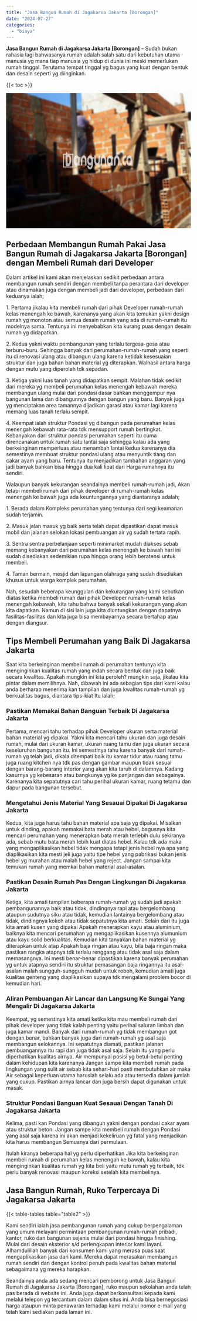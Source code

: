 ```yaml
---
title: "Jasa Bangun Rumah di Jagakarsa Jakarta [Borongan]"
date: "2024-07-27"
categories: 
  - "biaya"
---
```


**Jasa Bangun Rumah di Jagakarsa Jakarta \[Borongan\]** – Sudah bukan rahasia lagi bahwasanya rumah adalah salah satu dari kebutuhan utama manusia yg mana tiap manusia yg hidup di dunia ini meski memerlukan rumah tinggal. Terutama tempat tinggal yg bagus yang kuat dengan bentuk dan desain seperti yg diinginkan.

{{< toc >}}

![Jasa Bangun Rumah di Jagakarsa Jakarta [Borongan]](/images/borong-bangunan-24.png)

## Perbedaan Membangun Rumah Pakai Jasa Bangun Rumah di Jagakarsa Jakarta \[Borongan\] dengan Membeli Rumah dari Developer

Dalam artikel ini kami akan menjelaskan sedikit perbedaan antara membangun rumah sendiri dengan membeli tanpa perantara dari developer atau dinamakan juga dengan membeli jadi dari developer, perbedaan dari keduanya ialah;

1\. Pertama jikalau kita membeli rumah dari pihak Developer rumah-rumah kelas menengah ke bawah, karenanya yang akan kita temukan yakni design rumah yg monoton atau semua desain rumah yang ada di rumah-rumah itu modelnya sama. Tentunya ini menyebabkan kita kurang puas dengan desain rumah yg didapatkan.

2\. Kedua yakni waktu pembangunan yang terlalu tergesa-gesa atau terburu-buru. Sehingga banyak dari perumahan-rumah-rumah yang seperti itu di renovasi ulang atau dibangun ulang karena ketidak kesesuaian struktur dan juga bahan bahan material yg diterapkan. Walhasil antara harga dengan mutu yang diperoleh tdk sepadan.

3\. Ketiga yakni luas tanah yang didapatkan sempit. Malahan tidak sedikit dari mereka yg membeli perumahan kelas menengah kebawah mereka membangun ulang mulai dari pondasi dasar bahkan menggempur nya bangunan lama dan dibangunnya dengan bangun yang baru. Banyak juga yg menciptakan area tamannya dijadikan garasi atau kamar lagi karena memang luas tanah terlalu sempit.

4\. Keempat ialah struktur Pondasi yg dibangun pada perumahan kelas menengah kebawah rata-rata tdk mensupport rumah bertingkat. Kebanyakan dari struktur pondasi perumahan seperti itu cuma direncanakan untuk rumah satu lantai saja sehingga kalau ada yang berkeinginan memperluas atau menambah lantai kedua karenanya dia semestinya membuat struktur pondasi ulang atau menyuntik tiang dan cakar ayam yang baru. Tentunya itu menjadikan tambahan anggaran yang jadi banyak bahkan bisa hingga dua kali lipat dari Harga rumahnya itu sendiri.

Walaupun banyak kekurangan seandainya membeli rumah-rumah jadi, Akan tetapi membeli rumah dari pihak developer di rumah-rumah kelas menengah ke bawah juga ada keuntungannya yang diantaranya adalah;

1\. Berada dalam Kompleks perumahan yang tentunya dari segi keamanan sudah terjamin.

2\. Masuk jalan masuk yg baik serta telah dapat dipastikan dapat masuk mobil dan jalanan selokan lokasi pembuangan air yg sudah tertata rapih.

3\. Sentra sentra perbelanjaan seperti minimarket mudah diakses sebab memang kebanyakan dari perumahan kelas menengah ke bawah hari ini sudah disediakan sedemikian rupa hingga orang lebih beratensi untuk membeli.

4\. Taman bermain, mesjid dan lapangan olahraga yang sudah disediakan khusus untuk warga komplek perumahan.

Nah, sesudah beberapa keunggulan dan kekurangan yang kami sebutkan diatas ketika membeli rumah dari pihak Developer rumah-rumah kelas menengah kebawah, kita tahu bahwa banyak sekali kekurangan yang akan kita dapatkan. Namun di sisi lain juga kita diuntungkan dengan dapatnya fasilitas-fasilitas dan kita juga bisa membayarnya secara bertahap atau dengan diangsur.

## Tips Membeli Perumahan yang Baik Di Jagakarsa Jakarta

Saat kita berkeinginan membeli rumah di perumahan tentunya kita menginginkan kualitas rumah yang indah secara bentuk dan juga baik secara kwalitas. Apakah mungkin ini kita peroleh? mungkin saja, jikalau kita pintar dalam memilihnya. Nah, dibawah ini ada sebagian tips dari kami kalau anda berharap menerima kan tampilan dan juga kwalitas rumah-rumah yg berkualitas bagus, diantara tips-kiat Itu ialah;

### Pastikan Memakai Bahan Banguan Terbaik Di Jagakarsa Jakarta

Pertama, mencari tahu terhadap pihak Developer ukuran serta material bahan material yg dipakai. Yakni kita mencari tahu ukuran dan juga desain rumah, mulai dari ukuran kamar, ukuran ruang tamu dan juga ukuran secara keseluruhan bangunan itu. Ini semestinya tahu karena banyak dari rumah-rumah yg telah jadi, dikala ditempati baik itu kamar tidur atau ruang tamu juga ruang kitchen nya tdk pas dengan gambar maupun tidak sesuai dengan barang-barang interior yang akan kita taruh di dalamnya. Kadang kasurnya yg kebesaran atau bangkunya yg ke panjangan dan sebagainya. Karenanya kita sepatutnya cari tahu perihal ukuran kamar, ruang tetamu dan dapur pada bangunan tersebut.

### Mengetahui Jenis Material Yang Sesauai Dipakai Di Jagakarsa Jakarta

Kedua, kita juga harus tahu bahan material apa saja yg dipakai. Misalkan untuk dinding, apakah memakai bata merah atau hebel, bagusnya kita mencari perumahan yang menerapkan bata merah terlebih dulu sekiranya ada, sebab mutu bata merah lebih kuat diatas hebel. Kalau tdk ada maka yang mengaplikasikan hebel tidak mengapa tetapi jenis hebel nya apa yang diaplikasikan kita mesti jeli juga yaitu tipe hebel yang pabrikasi bukan jenis hebel yg murahan atau malah hebel yang reject. Jangan sampai kita temukan rumah yang memkai bahan material asal-asalan.

### Pastikan Desain Rumah Pas Dengan Lingkungan Di Jagakarsa Jakarta

Ketiga, kita amati tampilan beberapa rumah-rumah yg sudah jadi apakah pembangunannya baik atau tidak, dindingnya rapi atau bergelombang ataupun sudutnya siku atau tidak, kemudian lantainya bergelombang atau tidak, dindingnya kokoh atau tidak sepatutnya kita amati. Selain dari itu juga kita amati kusen yang dipakai Apakah menerapkan kayu atau aluminium, baiknya kita mencari perumahan yg mengaplikasikan kusennya alumunium atau kayu solid berkualitas. Kemudian kita tanyakan bahan material yg diterapkan untuk atap Apakah baja ringan atau kayu, bila baja ringan maka pastikan rangka atapnya tdk terlalu renggang atau tidak asal saja dalam memasangnya. Ini mesti benar-benar dipastikan karena banyak perumahan yg untuk atapnya sendiri itu struktur pemasangan baja ringannya itu asal-asalan malah sungguh-sungguh mudah untuk roboh, kemudian amati juga kualitas genteng yang diaplikasikan supaya tdk mengalami problem bocor di kemudian hari.

### Aliran Pembuangan Air Lancar dan Langsung Ke Sungai Yang Mengalir Di Jagakarsa Jakarta

Keempat, yg semestinya kita amati ketika kita mau membeli rumah dari pihak developer yang tidak kalah penting yaitu perihal saluran limbah dan juga kamar mandi. Banyak dari rumah-rumah yg tidak membangun got dengan benar, bahkan banyak juga dari rumah-rumah yg asal saja membangun selokannya. Ini sepatutnya diamati, pastikan jalanan pembuangannya itu rapi dan juga tidak asal saja. Selain itu yang perlu diperhatikan kualitas airnya. Air mempunyai posisi yg betul-betul penting dalam kehidupan kita karenanya Jangan sampe kita membeli rumah pada lingkungan yang sulit air sebab kita sehari-hari pasti membutuhkan air maka Air sebagai keperluan utama haruslah selalu ada atau tersedia dalam jumlah yang cukup. Pastikan airnya lancar dan juga bersih dapat digunakan untuk masak.

### Struktur Pondasi Banguan Kuat Sesauai Dengan Tanah Di Jagakarsa Jakarta

Kelima, pasti kan Pondasi yang dibangun yakni dengan pondasi cakar ayam atau struktur beton. Jangan sampe kita membeli rumah dengan Pondasi yang asal saja karena ini akan menjadi kekeliruan yg fatal yang menjadikan kita harus membangun Semuanya dari permulaan.

Itulah kiranya beberapa hal yg perlu diperhatikan Jika kita berkeinginan membeli rumah di perumahan kelas menengah ke bawah, kalau kita menginginkan kualitas rumah yg kita beli yaitu mutu rumah yg terbaik, tdk perlu banyak renovasi maupun koreksi setelah kita membelinya.

## Jasa Bangun Rumah, Ruko Terpercaya Di Jagakarsa Jakarta

{{< table-tables table="table2" >}}

Kami sendiri ialah jasa pembangunan rumah yang cukup berpengalaman yang umum melayani permintaan pembangunan rumah-rumah pribadi, kantor, ruko dan bangunan sejenis mulai dari pondasi hingga finishing. Mulai dari desain eksterior s/d perlengkapan interior kami layani. Alhamdulillah banyak dari konsumen kami yang merasa puas saat mengaplikasikan jasa dari kami. Mereka dapat merasakan membangun rumah sendiri dan dengan kontrol penuh pada kwalitas bahan material sebagaimana yg mereka harapkan.

Seandainya anda ada sedang mencari pemborong untuk Jasa Bangun Rumah di Jagakarsa Jakarta \[Borongan\], ruko maupun sekolahan anda telah pas berada di website ini. Anda juga dapat berkonsultasi kepada kami melalui telepon yg tercantum dalam dalam situs ini. Anda bisa bernegosiasi harga ataupun minta penawaran terhadap kami melalui nomor e-mail yang telah kami sediakan pada laman ini.
